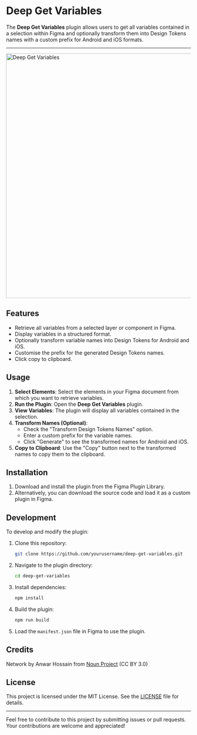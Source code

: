 # Deep Get Variables

The **Deep Get Variables** plugin allows users to get all variables contained in a selection within Figma and optionally transform them into Design Tokens names with a custom prefix for Android and iOS formats.

---

<img src="https://github.com/yumyo/deep-get-variables/raw/main/DGV-logo.svg" alt="Deep Get Variables" width="666">

## Features

- Retrieve all variables from a selected layer or component in Figma.
- Display variables in a structured format.
- Optionally transform variable names into Design Tokens for Android and iOS.
- Customise the prefix for the generated Design Tokens names.
- Click copy to clipboard.

## Usage

1. **Select Elements**: Select the elements in your Figma document from which you want to retrieve variables.
2. **Run the Plugin**: Open the **Deep Get Variables** plugin.
3. **View Variables**: The plugin will display all variables contained in the selection.
4. **Transform Names (Optional)**:
    - Check the "Transform Design Tokens Names" option.
    - Enter a custom prefix for the variable names.
    - Click "Generate" to see the transformed names for Android and iOS.
5. **Copy to Clipboard**: Use the "Copy" button next to the transformed names to copy them to the clipboard.

## Installation

1. Download and install the plugin from the Figma Plugin Library.
2. Alternatively, you can download the source code and load it as a custom plugin in Figma.

## Development

To develop and modify the plugin:

1. Clone this repository:
    ```sh
    git clone https://github.com/yourusername/deep-get-variables.git
    ```
2. Navigate to the plugin directory:
    ```sh
    cd deep-get-variables
    ```
3. Install dependencies:
    ```sh
    npm install
    ```
4. Build the plugin:
    ```sh
    npm run build
    ```
5. Load the `manifest.json` file in Figma to use the plugin.

## Credits

Network by Anwar Hossain from <a href="https://thenounproject.com/browse/icons/term/network/" target="_blank" title="Network Icons">Noun Project</a> (CC BY 3.0)

## License

This project is licensed under the MIT License. See the [LICENSE](LICENSE) file for details.

---

Feel free to contribute to this project by submitting issues or pull requests. Your contributions are welcome and appreciated!
